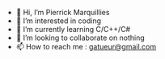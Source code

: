 - 👋 Hi, I’m Pierrick Marquillies
- 👀 I’m interested in coding
- 🌱 I’m currently learning C/C++/C#
- 💞️ I’m looking to collaborate on nothing
- 📫 How to reach me : gatueur@gmail.com

<!---
Gatueur/Gatueur is a ✨ special ✨ repository because its `README.md` (this file) appears on your GitHub profile.
You can click the Preview link to take a look at your changes.
--->
